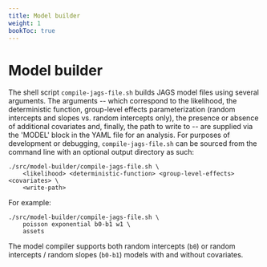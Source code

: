 ```yaml
---
title: Model builder
weight: 1
bookToc: true
---
```


# Model builder

The shell script `compile-jags-file.sh` builds JAGS model files using several
arguments. The arguments -- which correspond to the likelihood, the
deterministic function, group-level effects parameterization (random intercepts
and slopes vs. random intercepts only), the presence or absence of additional
covariates and, finally, the path to write to -- are supplied via the
'MODEL' block in the YAML file for an analysis. For purposes of development or
debugging, `compile-jags-file.sh` can be sourced from the command line with an
optional output directory as such:
```
./src/model-builder/compile-jags-file.sh \
    <likelihood> <deterministic-function> <group-level-effects> <covariates> \
    <write-path>
```
For example:
```
./src/model-builder/compile-jags-file.sh \
    poisson exponential b0-b1 w1 \
    assets
```

The model compiler supports both random intercepts (`b0`) or random intercepts / random slopes (`b0-b1`) models with and without covariates.
